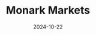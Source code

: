 ---  
layout: startup_page  
title: "Monark Markets"  
id: "monarkmarkets.com"  
permalink: "/monarkmarketsmonarkmarkets.com10222024/"  
website: "https://monark-markets.com"  
funding_round: "Seed"  
funding_amount: "$2.2M"  
investors: "Garuda Ventures, K50 Ventures, Grit Capital Partners, Niche Capital, Nik Talreja, Shriram Bhashyam"  
about: "Monark Markets, Inc. is a fintech startup providing Alts-as-a-Service (AaaS) infrastructure. Its B2B platform allows businesses to seamlessly integrate private securities into their customer experiences via API, handling regulatory and operational complexities. This solves a major infrastructure challenge in capital markets by opening access to private investments at scale."  
markets: "Fintech, Asset Management, Finance, Financial Exchanges, Financial Services, FinTech, Hedge Funds, Marketplace, Personal Finance, Stock Exchanges, Wealth Management"  
hq: "New York, New York, United States"  
founded_year: "2021"  
linkedin: "https://www.linkedin.com/company/monark-markets"  
twitter: ""  
instagram: ""  
facebook: ""  
crunchbase: "https://www.crunchbase.com/organization/monark-markets"  
pitchbook: "https://pitchbook.com/profiles/company/533339-29"  

date_display: "22-Oct-2024"  
date: "2024-10-22"

# SEO Optimization  
meta_title: "Monark Markets - Seed Funding ($2.2M)"  
meta_description: "Monark Markets, Monark Markets, Inc. is a fintech startup providing Alts-as-a-Service (AaaS) infrastructure. Its B2B platform allows businesses to seamlessly integrat..."  
meta_keywords: "Monark Markets, Fintech, Asset Management, Finance, Financial Exchanges, Financial Services, FinTech, Hedge Funds, Marketplace, Personal Finance, Stock Exchanges, Wealth Management, Seed funding"  
canonical_url: "https://startup.projectstartups.com/monarkmarketsmonarkmarkets.com10222024/"  
---